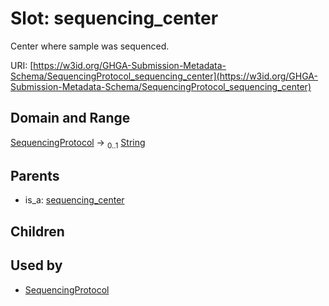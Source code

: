 
# Slot: sequencing_center


Center where sample was sequenced.

URI: [https://w3id.org/GHGA-Submission-Metadata-Schema/SequencingProtocol_sequencing_center](https://w3id.org/GHGA-Submission-Metadata-Schema/SequencingProtocol_sequencing_center)


## Domain and Range

[SequencingProtocol](SequencingProtocol.md) &#8594;  <sub>0..1</sub> [String](types/String.md)

## Parents

 *  is_a: [sequencing_center](sequencing_center.md)

## Children


## Used by

 * [SequencingProtocol](SequencingProtocol.md)
